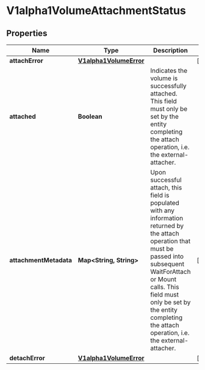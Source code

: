 

# V1alpha1VolumeAttachmentStatus

## Properties

Name | Type | Description | Notes
------------ | ------------- | ------------- | -------------
**attachError** | [**V1alpha1VolumeError**](V1alpha1VolumeError.md) |  |  [optional]
**attached** | **Boolean** | Indicates the volume is successfully attached. This field must only be set by the entity completing the attach operation, i.e. the external-attacher. | 
**attachmentMetadata** | **Map&lt;String, String&gt;** | Upon successful attach, this field is populated with any information returned by the attach operation that must be passed into subsequent WaitForAttach or Mount calls. This field must only be set by the entity completing the attach operation, i.e. the external-attacher. |  [optional]
**detachError** | [**V1alpha1VolumeError**](V1alpha1VolumeError.md) |  |  [optional]



